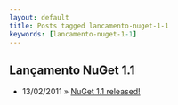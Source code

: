 ```yaml
---
layout: default
title: Posts tagged lancamento-nuget-1-1
keywords: [lancamento-nuget-1-1]
---
```

<h2 class="category">Lançamento NuGet 1.1</h2>
<ul class="posts">
<li>
<p>
<span class="date">13/02/2011</span> &raquo; 
<a href="/blog/nuget-1-1-released">NuGet 1.1 released!</a>
</p>
</li> 
</ul>
